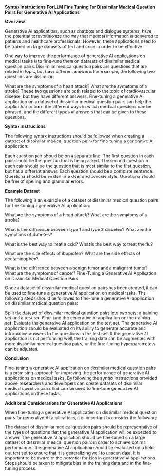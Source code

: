**Syntax Instructions For LLM Fine Tuning For Dissimilar Medical Question Pairs For Generative AI Applications**

**Overview**

Generative AI applications, such as chatbots and dialogue systems, have the potential to revolutionize the way that medical information is delivered to patients and healthcare professionals. However, these applications need to be trained on large datasets of text and code in order to be effective.

One way to improve the performance of generative AI applications on medical tasks is to fine-tune them on datasets of dissimilar medical question pairs. Dissimilar medical question pairs are questions that are related in topic, but have different answers. For example, the following two questions are dissimilar:

What are the symptoms of a heart attack?
What are the symptoms of a stroke?
These two questions are both related to the topic of cardiovascular disease, but they have different answers. Fine-tuning a generative AI application on a dataset of dissimilar medical question pairs can help the application to learn the different ways in which medical questions can be phrased, and the different types of answers that can be given to these questions.

**Syntax Instructions**

The following syntax instructions should be followed when creating a dataset of dissimilar medical question pairs for fine-tuning a generative AI application:

Each question pair should be on a separate line.
The first question in each pair should be the question that is being asked.
The second question in each pair should be the question that is most similar to the first question, but has a different answer.
Each question should be a complete sentence.
Questions should be written in a clear and concise style.
Questions should be free of spelling and grammar errors.

**Example Dataset**

The following is an example of a dataset of dissimilar medical question pairs for fine-tuning a generative AI application:

What are the symptoms of a heart attack?
What are the symptoms of a stroke?

What is the difference between type 1 and type 2 diabetes?
What are the symptoms of diabetes?

What is the best way to treat a cold?
What is the best way to treat the flu?

What are the side effects of ibuprofen?
What are the side effects of acetaminophen?

What is the difference between a benign tumor and a malignant tumor?
What are the symptoms of cancer?
Fine-Tuning a Generative AI Application on Dissimilar Medical Question Pairs

Once a dataset of dissimilar medical question pairs has been created, it can be used to fine-tune a generative AI application on medical tasks. The following steps should be followed to fine-tune a generative AI application on dissimilar medical question pairs:

Split the dataset of dissimilar medical question pairs into two sets: a training set and a test set.
Fine-tune the generative AI application on the training set.
Evaluate the generative AI application on the test set.
The generative AI application should be evaluated on its ability to generate accurate and informative answers to the questions in the test set. If the generative AI application is not performing well, the training data can be augmented with more dissimilar medical question pairs, or the fine-tuning hyperparameters can be adjusted.

**Conclusion**

Fine-tuning a generative AI application on dissimilar medical question pairs is a promising approach for improving the performance of generative AI applications on medical tasks. By following the syntax instructions provided above, researchers and developers can create datasets of dissimilar medical question pairs that can be used to fine-tune generative AI applications on these tasks.

**Additional Considerations for Generative AI Applications**

When fine-tuning a generative AI application on dissimilar medical question pairs for generative AI applications, it is important to consider the following:

The dataset of dissimilar medical question pairs should be representative of the types of questions that the generative AI application will be expected to answer.
The generative AI application should be fine-tuned on a large dataset of dissimilar medical question pairs in order to achieve optimal performance.
The generative AI application should be evaluated on a held-out test set to ensure that it is generalizing well to unseen data.
It is important to be aware of the potential for bias in generative AI applications. Steps should be taken to mitigate bias in the training data and in the fine-tuning process.
   
